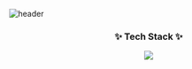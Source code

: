 ![header](https://capsule-render.vercel.app/api?type=waving&color=auto&customColorList=0,25&fontColor=000000&height=200&text=Hello!%20I'm%20JeongHun&fonSize=20&fontAlignY=45)

<h3 align="center">✨ Tech Stack ✨</h3>
<div align="center">
  <img src="https://img.shields.io/badge/react" />
</div>

<!--
**youmdang/youmdang** is a ✨ _special_ ✨ repository because its `README.md` (this file) appears on your GitHub profile.

Here are some ideas to get you started:

- 🔭 I’m currently working on ...
- 🌱 I’m currently learning ...
- 👯 I’m looking to collaborate on ...
- 🤔 I’m looking for help with ...
- 💬 Ask me about ...
- 📫 How to reach me: ...
- 😄 Pronouns: ...
- ⚡ Fun fact: ...
-->
